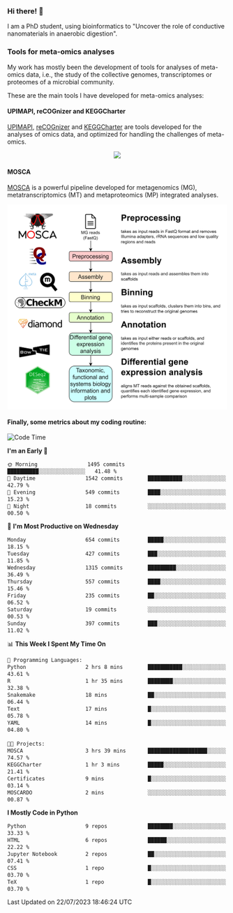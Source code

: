 ### Hi there! 👋

I am a PhD student, using bioinformatics to "Uncover the role of conductive nanomaterials in anaerobic digestion".

### Tools for meta-omics analyses

My work has mostly been the development of tools for analyses of meta-omics data, i.e., the study of the collective genomes, transcriptomes or proteomes of a microbial community.

These are the main tools I have developed for meta-omics analyses:

#### UPIMAPI, reCOGnizer and KEGGCharter

[UPIMAPI](https://github.com/iquasere/UPIMAPI), [reCOGnizer](https://github.com/iquasere/reCOGnizer) and [KEGGCharter](https://github.com/iquasere/KEGGCharter) are tools developed for the analyses of omics data, and optimized for handling the challenges of meta-omics.

<p align="center">
    <img src="assets/annotation_paper.png">
</p>

#### MOSCA

[MOSCA](https://github.com/iquasere/MOSCA) is a powerful pipeline developed for metagenomics (MG), metatranscriptomics (MT) and metaproteomics (MP) integrated analyses.

<p align="center">
    <img src="assets/mosca_workflow.png" align="center" width="700">
</p>


#### Finally, some metrics about my coding routine:

<!--START_SECTION:waka-->
![Code Time](http://img.shields.io/badge/Code%20Time-627%20hrs%2030%20mins-blue)

**I'm an Early 🐤** 

```text
🌞 Morning                1495 commits        ██████████░░░░░░░░░░░░░░░   41.48 % 
🌆 Daytime                1542 commits        ███████████░░░░░░░░░░░░░░   42.79 % 
🌃 Evening                549 commits         ████░░░░░░░░░░░░░░░░░░░░░   15.23 % 
🌙 Night                  18 commits          ░░░░░░░░░░░░░░░░░░░░░░░░░   00.50 % 
```
📅 **I'm Most Productive on Wednesday** 

```text
Monday                   654 commits         █████░░░░░░░░░░░░░░░░░░░░   18.15 % 
Tuesday                  427 commits         ███░░░░░░░░░░░░░░░░░░░░░░   11.85 % 
Wednesday                1315 commits        █████████░░░░░░░░░░░░░░░░   36.49 % 
Thursday                 557 commits         ████░░░░░░░░░░░░░░░░░░░░░   15.46 % 
Friday                   235 commits         ██░░░░░░░░░░░░░░░░░░░░░░░   06.52 % 
Saturday                 19 commits          ░░░░░░░░░░░░░░░░░░░░░░░░░   00.53 % 
Sunday                   397 commits         ███░░░░░░░░░░░░░░░░░░░░░░   11.02 % 
```


📊 **This Week I Spent My Time On** 

```text
💬 Programming Languages: 
Python                   2 hrs 8 mins        ███████████░░░░░░░░░░░░░░   43.61 % 
R                        1 hr 35 mins        ████████░░░░░░░░░░░░░░░░░   32.38 % 
Snakemake                18 mins             ██░░░░░░░░░░░░░░░░░░░░░░░   06.44 % 
Text                     17 mins             █░░░░░░░░░░░░░░░░░░░░░░░░   05.78 % 
YAML                     14 mins             █░░░░░░░░░░░░░░░░░░░░░░░░   04.80 % 

🐱‍💻 Projects: 
MOSCA                    3 hrs 39 mins       ███████████████████░░░░░░   74.57 % 
KEGGCharter              1 hr 3 mins         █████░░░░░░░░░░░░░░░░░░░░   21.41 % 
Certificates             9 mins              █░░░░░░░░░░░░░░░░░░░░░░░░   03.14 % 
MOSCARDO                 2 mins              ░░░░░░░░░░░░░░░░░░░░░░░░░   00.87 % 
```

**I Mostly Code in Python** 

```text
Python                   9 repos             ████████░░░░░░░░░░░░░░░░░   33.33 % 
HTML                     6 repos             ██████░░░░░░░░░░░░░░░░░░░   22.22 % 
Jupyter Notebook         2 repos             ██░░░░░░░░░░░░░░░░░░░░░░░   07.41 % 
CSS                      1 repo              █░░░░░░░░░░░░░░░░░░░░░░░░   03.70 % 
TeX                      1 repo              █░░░░░░░░░░░░░░░░░░░░░░░░   03.70 % 
```




 Last Updated on 22/07/2023 18:46:24 UTC
<!--END_SECTION:waka-->
